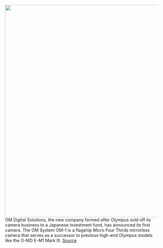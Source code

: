 <img src='https://cdn.vox-cdn.com/thumbor/rZZ2TSS1bb0owqYfYk0wGzEOkJY=/0x0:1200x858/1200x800/filters:focal(504x333:696x525)/cdn.vox-cdn.com/uploads/chorus_image/image/70510256/4855086738.0.jpg' width='700px' /><br/>
OM Digital Solutions, the new company formed after Olympus sold off its camera business to a Japanese investment fund, has announced its first camera. The OM System OM-1 is a flagship Micro Four Thirds mirrorless camera that serves as a successor to previous high-end Olympus models like the O-MD E-M1 Mark III.
<a href='https://www.theverge.com/2022/2/15/22934471/om-system-om-1-announced-olympus-specs-price'> Source <a/>